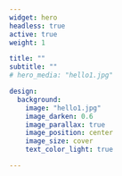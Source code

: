 ```yaml
---
widget: hero
headless: true
active: true
weight: 1

title: ""
subtitle: ""
# hero_media: "hello1.jpg" 

design:
  background:
    image: "hello1.jpg"
    image_darken: 0.6
    image_parallax: true
    image_position: center
    image_size: cover
    text_color_light: true

---
```


<!-- ---
widget: blank
headless: true
active: true
weight: 15

design:
  columns: "1"

html: | -->
<div id="dynamic-text" style="font-size: 2em; color: white; text-align: center;">
  <!-- 动态文字将显示在这里 -->
</div>

<script>
  const texts = ["Welcome to Pervasive Intelligence Lab 👋", "Join Us on Our Journey"];
  let count = 0;
  let index = 0;
  let currentText = '';
  let letter = '';

  (function type(){
    if (count === texts.length) {
      count = 0;
    }
    currentText = texts[count];
    letter = currentText.slice(0, ++index);

    document.getElementById('dynamic-text').textContent = letter;
    if (letter.length === currentText.length) {
      count++;
      index = 0;
      setTimeout(type, 2000);  // 2秒后切换到下一个文本
    } else {
      setTimeout(type, 200);  // 每200ms显示一个新字母
    }
  }());
</script>
<!-- --- -->